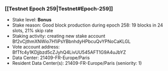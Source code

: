 ### [[Testnet Epoch 259|Testnet#Epoch-259]]
* Stake level: **Bonus**
* Stake reason: Good block production during epoch 258: 19 blocks in 24 slots, 21% skip rate
* Staking activity: creating new stake account Bf2vCjthmXNWio7H1iPsYBbnhdyHPbcuQvYPNoCaKLGL
* Vote account address: BfTfc4y1KDjjbzd5cZJyhQ4LivUU545AFT1G9A4uJbYZ
* Data Center: 21409-FR-Europe/Paris
* Resident Data Center(s): 21409-FR-Europe/Paris (seniority: 1)